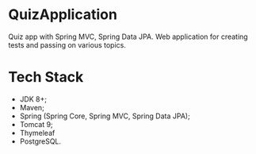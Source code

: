 # QuizApplication
Quiz app with Spring MVC, Spring Data JPA.
Web application for creating tests and passing on various topics.

# Tech Stack
- JDK 8+;
- Maven;
- Spring (Spring Core, Spring MVC, Spring Data JPA);
- Tomcat 9;
- Thymeleaf
- PostgreSQL. 
